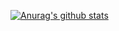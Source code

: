 [![Anurag's github stats](https://github-readme-stats.vercel.app/api?username=kyochn&show_icons=true&count_private=true)](https://github.com/anuraghazra/github-readme-stats)

<!--
**kyochn/kyochn** is a ✨ _special_ ✨ repository because its `README.md` (this file) appears on your GitHub profile.

Here are some ideas to get you started:

- 🔭 I’m currently working on ...
- 🌱 I’m currently learning ...
- 👯 I’m looking to collaborate on ...
- 🤔 I’m looking for help with ...
- 💬 Ask me about ...
- 📫 How to reach me: ...
- 😄 Pronouns: ...
- ⚡ Fun fact: ...
-->
